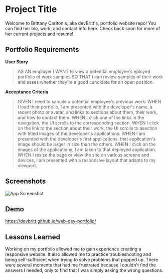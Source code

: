 
# Project Title

Welcome to Brittany Carlton's, aka devBritt's, portfolio website repo! You can find her bio, work, and contact info here. Check back soon for more of her current projects and resume!
## Portfolio Requirements

**User Story**
> AS AN employer
> I WANT to view a potential employee's eployed portfolio of work samples
> SO THAT I can review samples of their work and asses whether they're a good candidate for an open position.

**Acceptance Criteria**
> GIVEN I need to sample a potential employee's previous work:
> WHEN I load their portfolio, I am presented with the developer's name, a recent photo or avatar, and links to sections about them, their work, and how to contact them.
> WHEN I click one of the links in the navigation, the UI scrolls to the corresponding section.
> WHEN I click on the link to the section about their work, the UI scrolls to asection with titled images of the developer's applications.
> WHEN I am presented with the developer's first applications, that application's image should be larger in size than the others.
> WHEN I click on the images of the applications, I am taken to that deployed application.
> WHEN I resize the page or view the site on various screens and devices, I am presented with a responsive layout that adapts to my viewport.
## Screenshots

![App Screenshot](.assets/images/screenshot.jpg)


## Demo

https://devbritt.github.io/web-dev-portfolio/
## Lessons Learned

Working on my portfolio allowed me to gain experience creating a responsive website.
It also allowed me to practice troubleshooting and being self-sufficient when trying to solve problems that popped up.
There were several moments that had me frustrated because I couldn't find the answers I needed, only to find that I was simply asking the wrong questions.
